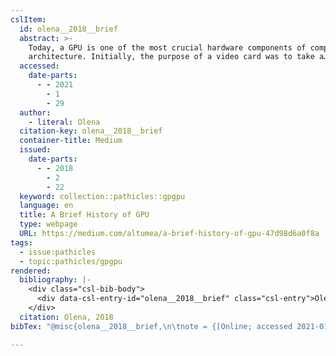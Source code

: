 ```yaml
---
cslItem:
  id: olena__2018__brief
  abstract: >-
    Today, a GPU is one of the most crucial hardware components of computer
    architecture. Initially, the purpose of a video card was to take a…
  accessed:
    date-parts:
      - - 2021
        - 1
        - 29
  author:
    - literal: Olena
  citation-key: olena__2018__brief
  container-title: Medium
  issued:
    date-parts:
      - - 2018
        - 2
        - 22
  keyword: collection::pathicles::gpgpu
  language: en
  title: A Brief History of GPU
  type: webpage
  URL: https://medium.com/altumea/a-brief-history-of-gpu-47d98d6a0f8a
tags:
  - issue:pathicles
  - topic:pathicles/gpgpu
rendered:
  bibliography: |-
    <div class="csl-bib-body">
      <div data-csl-entry-id="olena__2018__brief" class="csl-entry">Olena 2018 <i>A Brief History of GPU</i>, <i>Medium</i>. Available at: https://medium.com/altumea/a-brief-history-of-gpu-47d98d6a0f8a (Accessed: January 29, 2021).</div>
    </div>
  citation: Olena, 2018
bibTex: "@misc{olena__2018__brief,\n\tnote = {[Online; accessed 2021-01-29]},\n\tauthor = {{Olena}},\n\tyear = {2018},\n\tmonth = {feb 22},\n\ttitle = {A {Brief} {History} of {GPU}},\n\thowpublished = {https://medium.com/altumea/a-brief-history-of-gpu-47d98d6a0f8a},\n}\n\n"

---
```

